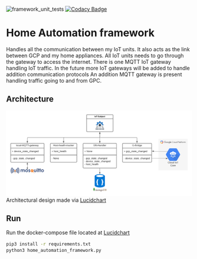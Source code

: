 ![framework_unit_tests](https://github.com/DankersW/Home_Automation/workflows/framework_unit_tests/badge.svg) [![Codacy Badge](https://app.codacy.com/project/badge/Grade/14720ee94823416288382efe00e56ed7)](https://www.codacy.com/gh/DankersW/home-automation-framework/dashboard?utm_source=github.com&amp;utm_medium=referral&amp;utm_content=DankersW/home-automation-framework&amp;utm_campaign=Badge_Grade)
# Home Automation framework
Handles all the communication between my IoT units. It also acts as the link between GCP and my home appliances. 
All IoT units needs to go through the gateway to access the internet. There is one MQTT IoT gateway handling IoT 
traffic. In the future more IoT gateways will be added to handle addition communication protocols
An addition MQTT gateway is present handling traffic going to and from GPC. 

## Architecture
![Architecture](docs/static/images/Home-automation-framework.png "Architectural overview")
Architectural design made via  [Lucidchart](https://lucid.app/lucidchart/dbce786e-f6e2-41f7-8d71-51f903208ce9/edit?page=0_0#?folder_id=home&browser=icon)

## Run
Run the docker-compose file located at [Lucidchart](https://github.com/DankersW/home-automation)

```bash
pip3 install -r requirements.txt
python3 home_automation_framework.py
```
